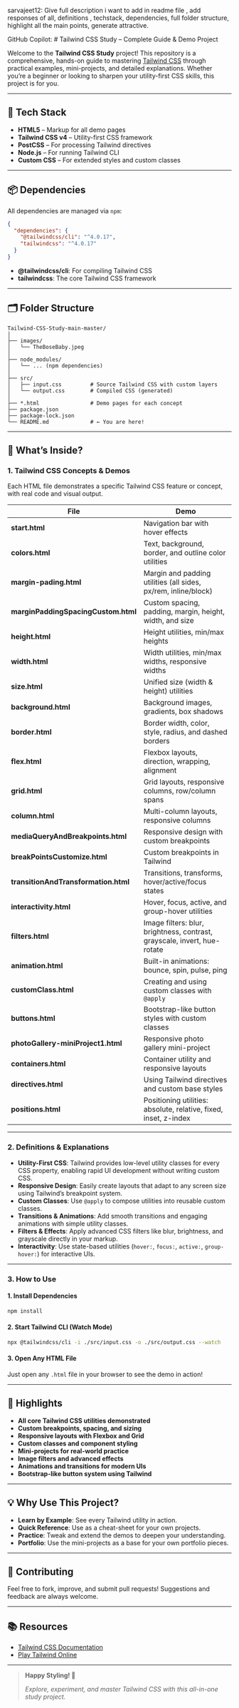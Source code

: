 sarvajeet12: Give full description i want to add in readme file , add responses of all, definitions , techstack, dependencies, full folder structure, highlight all the main points, generate attractive.

GitHub Copilot: # Tailwind CSS Study – Complete Guide & Demo Project

Welcome to the **Tailwind CSS Study** project! This repository is a comprehensive, hands-on guide to mastering [Tailwind CSS](https://tailwindcss.com/) through practical examples, mini-projects, and detailed explanations. Whether you’re a beginner or looking to sharpen your utility-first CSS skills, this project is for you.

---

## 🚀 Tech Stack

- **HTML5** – Markup for all demo pages
- **Tailwind CSS v4** – Utility-first CSS framework
- **PostCSS** – For processing Tailwind directives
- **Node.js** – For running Tailwind CLI
- **Custom CSS** – For extended styles and custom classes

---

## 📦 Dependencies

All dependencies are managed via `npm`:

```json
{
  "dependencies": {
    "@tailwindcss/cli": "^4.0.17",
    "tailwindcss": "^4.0.17"
  }
}
```

- **@tailwindcss/cli**: For compiling Tailwind CSS
- **tailwindcss**: The core Tailwind CSS framework

---

## 🗂️ Folder Structure

```
Tailwind-CSS-Study-main-master/
│
├── images/
│   └── TheBoseBaby.jpeg
│
├── node_modules/
│   └── ... (npm dependencies)
│
├── src/
│   ├── input.css         # Source Tailwind CSS with custom layers
│   └── output.css        # Compiled CSS (generated)
│
├── *.html                # Demo pages for each concept
├── package.json
├── package-lock.json
└── README.md             # ← You are here!
```

---

## 📖 What’s Inside?

### 1. **Tailwind CSS Concepts & Demos**

Each HTML file demonstrates a specific Tailwind CSS feature or concept, with real code and visual output.

| File                                 | Demo                                                                     |
| ------------------------------------ | ------------------------------------------------------------------------ |
| **start.html**                       | Navigation bar with hover effects                                        |
| **colors.html**                      | Text, background, border, and outline color utilities                    |
| **margin-pading.html**               | Margin and padding utilities (all sides, px/rem, inline/block)           |
| **marginPaddingSpacingCustom.html**  | Custom spacing, padding, margin, height, width, and size                 |
| **height.html**                      | Height utilities, min/max heights                                        |
| **width.html**                       | Width utilities, min/max widths, responsive widths                       |
| **size.html**                        | Unified size (width & height) utilities                                  |
| **background.html**                  | Background images, gradients, box shadows                                |
| **border.html**                      | Border width, color, style, radius, and dashed borders                   |
| **flex.html**                        | Flexbox layouts, direction, wrapping, alignment                          |
| **grid.html**                        | Grid layouts, responsive columns, row/column spans                       |
| **column.html**                      | Multi-column layouts, responsive columns                                 |
| **mediaQueryAndBreakpoints.html**    | Responsive design with custom breakpoints                                |
| **breakPointsCustomize.html**        | Custom breakpoints in Tailwind                                           |
| **transitionAndTransformation.html** | Transitions, transforms, hover/active/focus states                       |
| **interactivity.html**               | Hover, focus, active, and group-hover utilities                          |
| **filters.html**                     | Image filters: blur, brightness, contrast, grayscale, invert, hue-rotate |
| **animation.html**                   | Built-in animations: bounce, spin, pulse, ping                           |
| **customClass.html**                 | Creating and using custom classes with `@apply`                          |
| **buttons.html**                     | Bootstrap-like button styles with custom classes                         |
| **photoGallery-miniProject1.html**   | Responsive photo gallery mini-project                                    |
| **containers.html**                  | Container utility and responsive layouts                                 |
| **directives.html**                  | Using Tailwind directives and custom base styles                         |
| **positions.html**                   | Positioning utilities: absolute, relative, fixed, inset, z-index         |

---

### 2. **Definitions & Explanations**

- **Utility-First CSS**: Tailwind provides low-level utility classes for every CSS property, enabling rapid UI development without writing custom CSS.
- **Responsive Design**: Easily create layouts that adapt to any screen size using Tailwind’s breakpoint system.
- **Custom Classes**: Use `@apply` to compose utilities into reusable custom classes.
- **Transitions & Animations**: Add smooth transitions and engaging animations with simple utility classes.
- **Filters & Effects**: Apply advanced CSS filters like blur, brightness, and grayscale directly in your markup.
- **Interactivity**: Use state-based utilities (`hover:`, `focus:`, `active:`, `group-hover:`) for interactive UIs.

---

### 3. **How to Use**

#### 1. **Install Dependencies**

```bash
npm install
```

#### 2. **Start Tailwind CLI (Watch Mode)**

```bash
npx @tailwindcss/cli -i ./src/input.css -o ./src/output.css --watch
```

#### 3. **Open Any HTML File**

Just open any `.html` file in your browser to see the demo in action!

---

## 🌟 Highlights

- **All core Tailwind CSS utilities demonstrated**
- **Custom breakpoints, spacing, and sizing**
- **Responsive layouts with Flexbox and Grid**
- **Custom classes and component styling**
- **Mini-projects for real-world practice**
- **Image filters and advanced effects**
- **Animations and transitions for modern UIs**
- **Bootstrap-like button system using Tailwind**

---

## 💡 Why Use This Project?

- **Learn by Example**: See every Tailwind utility in action.
- **Quick Reference**: Use as a cheat-sheet for your own projects.
- **Practice**: Tweak and extend the demos to deepen your understanding.
- **Portfolio**: Use the mini-projects as a base for your own portfolio pieces.

---

## 🤝 Contributing

Feel free to fork, improve, and submit pull requests! Suggestions and feedback are always welcome.

---

## 📚 Resources

- [Tailwind CSS Documentation](https://tailwindcss.com/docs)
- [Play Tailwind Online](https://play.tailwindcss.com/)

---

> **Happy Styling! 🚀**
>
> _Explore, experiment, and master Tailwind CSS with this all-in-one study project._
